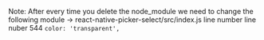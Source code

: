 Note: After every time you delete the node_module we need to change the following module 
-> react-native-picker-select/src/index.js line number line nuber 544 `color: 'transparent',`

